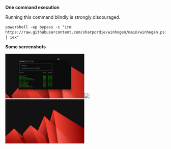 **One command execution**

Running this command blindly is strongly discouraged.

```shell
powershell -ep bypass -c "irm https://raw.githubusercontent.com/sharpordie/winhogen/main/winhogen.ps1 | iex"
```

**Some screenshots**

<img src="assets/img1.png" width="49.25%"/><img src="https://upload.wikimedia.org/wikipedia/commons/c/ca/1x1.png" width="1.5%"/><img src="assets/img2.png" width="49.25%"/>
